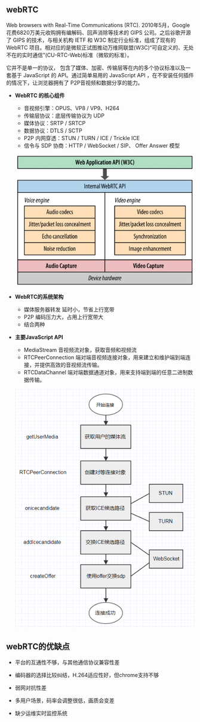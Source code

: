 ## webRTC

  Web browsers with Real-Time Communications (RTC). 2010年5月，Google 花费6820万美元收购拥有编解码、回声消除等技术的 GIPS 公司。之后谷歌开源了 GIPS 的技术，与相关机构 IETF 和 W3C 制定行业标准，组成了现有的 WebRTC 项目。相对应的是微软正试图推动万维网联盟(W3C)“可自定义的、无处不在的实时通信”(CU-RTC-Web)标准（微软的标准）。

  它并不是单一的协议， 包含了媒体、加密、传输层等在内的多个协议标准以及一套基于 JavaScript 的 API。通过简单易用的 JavaScript API ，在不安装任何插件的情况下，让浏览器拥有了 P2P音视频和数据分享的能力。

* **WebRTC 的核心组件**

  - 音视频引擎：OPUS、VP8 / VP9、H264
  - 传输层协议：底层传输协议为 UDP
  - 媒体协议：SRTP / SRTCP
  - 数据协议：DTLS / SCTP
  - P2P 内网穿透：STUN / TURN / ICE / Trickle ICE
  - 信令与 SDP 协商：HTTP / WebSocket / SIP、 Offer Answer 模型

  ![](../../images/webrtc.jpg)

* **WebRTC的系统架构**

  - 媒体服务器转发     延时小，节省上行宽带
  - P2P             编码压力大，占用上行宽带大
  - 结合两种

* **主要JavaScript API**

  - MediaStream         音视频流对象，获取音频和视频流
  - RTCPeerConnection   端对端音视频连接对象，用来建立和维护端到端连接，并提供高效的音视频流传输。
  - RTCDataChannel      端对端数据通道对象，用来支持端到端的任意二进制数据传输。

  ![](../../images/rtc.png)


## webRTC的优缺点

  - 平台的互通性不够，与其他通信协议兼容性差

  - 编码器的选择比较纠结，H.264适应性好，但chrome支持不够

  - 弱网对抗性差

  - 多用户场景，码率会调整很低，画质会变差

  - 缺少运维实时监控系统